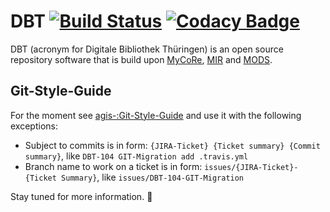 # DBT [![Build Status](https://travis-ci.org/ThULB/dbt.svg?branch=master)](https://travis-ci.org/ThULB/dbt) [![Codacy Badge](https://app.codacy.com/project/badge/Grade/67f4010b74ca40c0898d2e60714dff5b)](https://www.codacy.com/gh/ThULB/dbt/dashboard?utm_source=github.com&amp;utm_medium=referral&amp;utm_content=ThULB/dbt&amp;utm_campaign=Badge_Grade)
DBT (acronym for Digitale Bibliothek Thüringen) is an open source repository software that is build upon [MyCoRe](https://github.com/MyCoRe-Org/mycore), [MIR](https://github.com/MyCoRe-Org/mir) and [MODS](http://www.loc.gov/standards/mods/).

## Git-Style-Guide
For the moment see [agis-:Git-Style-Guide](https://github.com/agis-/git-style-guide) and use it with the following exceptions:
 - Subject to commits is in form: `{JIRA-Ticket} {Ticket summary} {Commit summary}`, like `DBT-104 GIT-Migration add .travis.yml`
 - Branch name to work on a ticket is in form: `issues/{JIRA-Ticket}-{Ticket Summary}`, like `issues/DBT-104-GIT-Migration`

Stay tuned for more information. :bow: